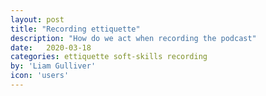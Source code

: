 ```yaml
---
layout: post
title: "Recording ettiquette"
description: "How do we act when recording the podcast"
date:   2020-03-18
categories: ettiquette soft-skills recording
by: 'Liam Gulliver'
icon: 'users'
---
```

